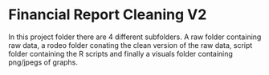 # Financial Report Cleaning V2

In this project folder there are 4 different subfolders. A raw folder containing raw data, a rodeo folder conating the clean version
of the raw data, script folder containing the R scripts and finally a visuals folder containing png/jpegs of graphs.
